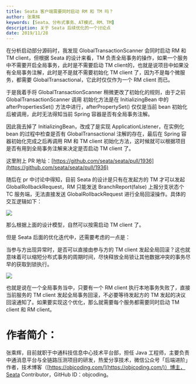 ```yaml
---
title: Seata 客户端需要同时启动 RM 和 TM 吗？
author: 张乘辉
keywords: [Seata、分布式事务、AT模式、RM、TM]
description: 关于 Seata 后续优化的一个讨论点
date: 2019/11/28
---
```



在分析启动部分源码时，我发现 GlobalTransactionScanner 会同时启动 RM 和 TM client，但根据 Seata 的设计来看，TM 负责全局事务的操作，如果一个服务中不需要开启全局事务，此时是不需要启动 TM client的，也就是说项目中如果没有全局事务注解，此时是不是就不需要初始化 TM client 了，因为不是每个微服务，都需要 GlobalTransactional，它此时仅仅作为一个 RM client 而已。


于是我着手将 GlobalTransactionScanner 稍微更改了初始化的规则，由于之前 GlobalTransactionScanner 调用 初始化方法是在 InitializingBean 中的 afterPropertiesSet() 方法中进行，afterPropertySet() 仅仅是当前 bean 初始化后被调用，此时无法得知当前 Spring 容器是否有全局事务注解。

因此我去掉了 InitializingBean，改成了是实现 ApplicationListener，在实例化 bean 的过程中检查是否有 GlobalTransactional 注解的存在，最后在 Spring 容器初始化完成之后再调用 RM 和 TM client 初始化方法，这时候就可以根据项目是否有用到全局事务注解来决定是否启动 TM client 了。

这里附上 PR 地址：[https://github.com/seata/seata/pull/1936](https://github.com/seata/seata/pull/1936)

随后在 pr 中讨论中得知，目前 Seata 的设计是只有在发起方的 TM 才可以发起 GlobalRollbackRequest，RM 只能发送 BranchReport(false) 上报分支状态个 TC 服务端，无法直接发送 GlobalRollbackRequest 进行全局回滚操作。具体的交互逻辑如下：

![](https://gitee.com/objcoding/md-picture/raw/master/img/20191128094250.png)

那么根据上面的设计模型，自然可以按需启动 TM client 了。

但是 Seata 后面的优化迭代中，还需要考虑的一点是：

当参与方出现异常时，是否可以直接由参与方的 TM client 发起全局回滚？这也就意味着可以缩短分布式事务的周期时间，尽快释放全局锁让其他数据冲突的事务尽早的获取到锁执行。

![](https://gitee.com/objcoding/md-picture/raw/master/img/20191127202606.png)


也就是说在一个全局事务当中，只要有一个 RM client 执行本地事务失败了，直接当前服务的 TM client 发起全局事务回滚，不必要等待发起方的 TM 发起的决议回滚通知了。如果要实现这个优化，那么就需要每个服务都需要同时启动 TM client 和 RM client。

# 作者简介：

张乘辉，目前就职于中通科技信息中心技术平台部，担任 Java 工程师，主要负责中通消息平台与全链路压测项目的研发，热爱分享技术，微信公众号「后端进阶」作者，技术博客（[https://objcoding.com/](https://objcoding.com/)）博主，Seata Contributor，GitHub ID：objcoding。